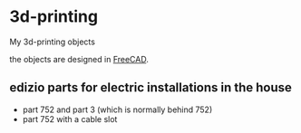 # 3d-printing
My 3d-printing objects

the objects are designed in [FreeCAD](https://www.freecadweb.org/). 

## edizio parts for electric installations in the house
* part 752 and part 3 (which is normally behind 752)
* part 752 with a cable slot
